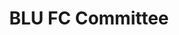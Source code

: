 ---
layout: team
title: BLU FC Committee
email: chair@blufc.com
permalink: /teams/committee/
priority: 30
categories: committee
---